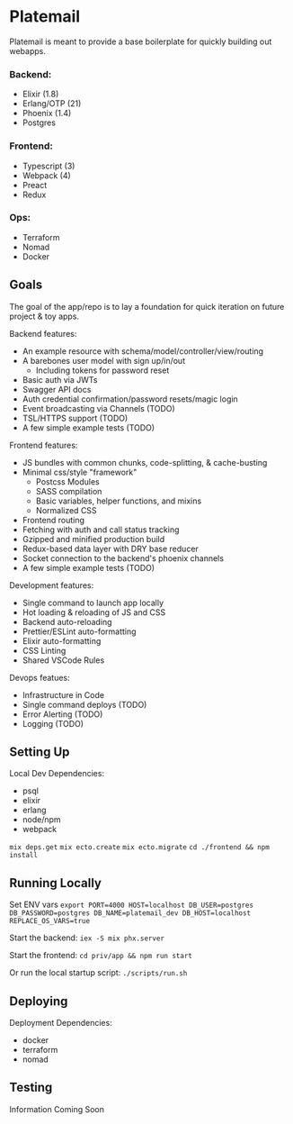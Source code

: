 # Platemail

Platemail is meant to provide a base boilerplate for quickly building out webapps.

### Backend:

- Elixir (1.8)
- Erlang/OTP (21)
- Phoenix (1.4)
- Postgres

### Frontend:

- Typescript (3)
- Webpack (4)
- Preact
- Redux

### Ops:

- Terraform
- Nomad
- Docker

## Goals

The goal of the app/repo is to lay a foundation for quick iteration on future project & toy apps.

Backend features:

- An example resource with schema/model/controller/view/routing
- A barebones user model with sign up/in/out
  - Including tokens for password reset
- Basic auth via JWTs
- Swagger API docs
- Auth credential confirmation/password resets/magic login
- Event broadcasting via Channels (TODO)
- TSL/HTTPS support (TODO)
- A few simple example tests (TODO)

Frontend features:

- JS bundles with common chunks, code-splitting, & cache-busting
- Minimal css/style "framework"
  - Postcss Modules
  - SASS compilation
  - Basic variables, helper functions, and mixins
  - Normalized CSS
- Frontend routing
- Fetching with auth and call status tracking
- Gzipped and minified production build
- Redux-based data layer with DRY base reducer
- Socket connection to the backend's phoenix channels
- A few simple example tests (TODO)

Development features:

- Single command to launch app locally
- Hot loading & reloading of JS and CSS
- Backend auto-reloading
- Prettier/ESLint auto-formatting
- Elixir auto-formatting
- CSS Linting
- Shared VSCode Rules

Devops featues:

- Infrastructure in Code
- Single command deploys (TODO)
- Error Alerting (TODO)
- Logging (TODO)

## Setting Up

Local Dev Dependencies:

- psql
- elixir
- erlang
- node/npm
- webpack

`mix deps.get`
`mix ecto.create`
`mix ecto.migrate`
`cd ./frontend && npm install`

## Running Locally

Set ENV vars
`export PORT=4000 HOST=localhost DB_USER=postgres DB_PASSWORD=postgres DB_NAME=platemail_dev DB_HOST=localhost REPLACE_OS_VARS=true`

Start the backend:
`iex -S mix phx.server`

Start the frontend:
`cd priv/app && npm run start`

Or run the local startup script:
`./scripts/run.sh`

## Deploying

Deployment Dependencies:

- docker
- terraform
- nomad

## Testing

Information Coming Soon
